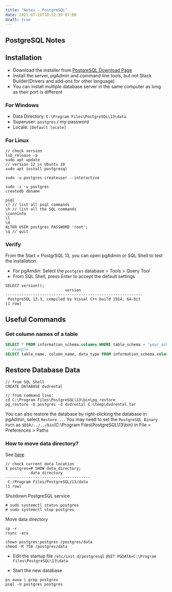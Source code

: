 ```yaml
---
title: "Notes - PostgreSQL"
date: 2021-07-16T10:52:39-07:00
draft: true
---
```


## PostgreSQL Notes

## Installation
* Download the installer from [PostgreSQL Download Page](https://www.enterprisedb.com/downloads/postgres-postgresql-downloads)
* Install the server, pgAdmin and command line tools, but not Stack Builder(Drivers and add-ons for other language)
* You can install multiple database server in the same computer as long as their port is different

### For Windows
* Data Directory: `C:\Program Files\PostgreSQL\13\data`
* Superuser: `postgres` / my-password
* Locale: `[Default locale]`

### For Linux
```
// check version
lsb_release -a
sudo apt update
// version 12 in Ubuntu 20
sudo apt install postgresql

sudo -u postgres createuser --interactive

sudo -i -u postgres
createdb dbname

psql
\? // list all psql commands
\h // list all the SQL commands
\conninfo
\l
\d
ALTER USER postgres PASSWORD 'root';
\q // quit
```
### Verify
From the Start > PostgrSQL 13, you can open pgAdmin or SQL Shell to test the installation.

* For pgAmdin: Select the `postgres` database > Tools > Query Tool 
* From SQL Shell, press Enter to accept the default settings 
```
SELECT version();
                          version
------------------------------------------------------------
 PostgreSQL 13.3, compiled by Visual C++ build 1914, 64-bit
(1 row)
```

## Useful Commands
### Get column names of a table
```sql
SELECT * FROM information_schema.columns WHERE table_schema = 'your_schema' AND table_name = 'your_table' ;
-- example
SELECT table_name, column_name, data_type FROM information_schema.columns WHERE table_name = 'city';
```

## Restore Database Data
```
// from SQL Shell
CREATE DATABASE dvdrental

// from command line: 
cd C:\Program Files\PostgreSQL\13\bin\pg_restore
pg_restore -U postgres -d dvdrental C:\temp\dvdrental.tar
```
You can also restore the database by right-clicking the database in pgAdmin, select `Restore...`.
You may need to set the `PostgreSQL Binary Path` as `$DIR/../../bin`(C:\Program Files\PostgreSQL\13\bin)
in File > Preferences > Paths

### How to move data directory?
See [here](https://stackoverflow.com/questions/67518061/how-to-move-location-of-postrgresql-13-database)

```
// check current data location
$ postgres=# SHOW data_directory;
           data_directory
-------------------------------------
 C:/Program Files/PostgreSQL/13/data
(1 row)
```
Shutdown PostgreSQL service
```
# sudo systemctl status postgres
# sudo systemctl stop postgres
```
Move data directory
```
cp -r
rsync -acv

chown postgres:postgres /postgres/data
chmod -R 750 /postgres/data

```
* Edit the startup file `/etc/init.d/postgresql`
`@SET PGDATA=C:\Program Files\PostgreSQL\13\data`
  
* Start the new database
```
ps auxw | grep postgres
psql -U postgres postgres
```